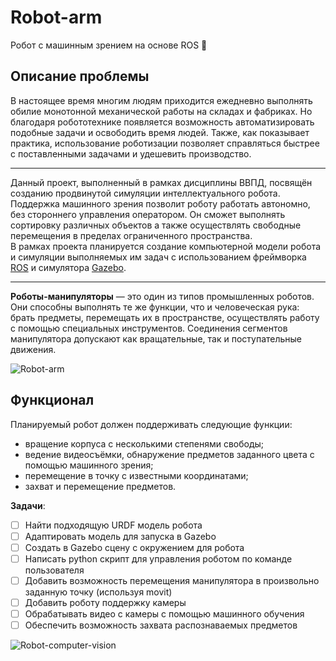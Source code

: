 # Robot-arm
Робот с машинным зрением на основе ROS 🤖
## Описание проблемы

В настоящее время многим людям приходится ежедневно выполнять обилие монотонной механической работы на складах и фабриках. Но благодаря робототехнике появляется возможность автоматизировать подобные задачи и освободить время людей. Также, как показывает практика, использование роботизации позволяет справляться быстрее с поставленными задачами и удешевить производство.
______
Данный проект, выполненный в рамках дисциплины ВВПД, посвящён созданию продвинутой симуляции интеллектуального робота. Поддержка машинного зрения позволит роботу работать автономно, без стороннего управления оператором. Он сможет выполнять сортировку различных объектов а также осуществлять свободные перемещения в пределах ограниченного пространства.  
В рамках проекта планируется создание компьютерной модели робота и симуляции выполняемых им задач с использованием фреймворка [ROS](https://www.ros.org/) и симулятора [Gazebo](https://www.gazebosim.org/).
______
**Роботы-манипуляторы** — это один из типов промышленных роботов. Они способны выполнять те же функции, что и человеческая рука: брать предметы, перемещать их в пространстве, осуществлять работу с помощью специальных инструментов. Соединения сегментов манипулятора допускают как вращательные, так и поступательные движения. 

![Robot-arm](https://cdn.discordapp.com/attachments/940448001250447411/940449205791625256/oZYd_WJencs.png)
## Функционал

Планируемый робот должен поддерживать следующие функции: 
- вращение корпуса с несколькими степенями свободы;
- ведение видеосъёмки, обнаружение предметов заданного цвета с помощью машинного зрения;
- перемещение в точку с известными координатами;
- захват и перемещение предметов.

**Задачи**:
- [ ]  Найти подходящую URDF модель робота
- [ ]  Адаптировать модель для запуска в Gazebo
- [ ]  Создать в Gazebo сцену с окружением для робота
- [ ]  Написать python скрипт для управления роботом по команде пользователя
- [ ]  Добавить возможность перемещения манипулятора в произвольно заданную точку (используя movit)
- [ ]  Добавить роботу поддержку камеры
- [ ]  Обрабатывать видео с камеры с помощью машинного обучения
- [ ]  Обеспечить возможность захвата распознаваемых предметов

![Robot-computer-vision](https://user-images.githubusercontent.com/69214030/152913378-1f5780fe-e10e-46cf-9cd9-a225bafca931.png)
